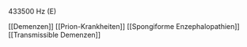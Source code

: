433500 Hz (E)

[[Demenzen]]
[[Prion-Krankheiten]]
[[Spongiforme Enzephalopathien]]
[[Transmissible Demenzen]]